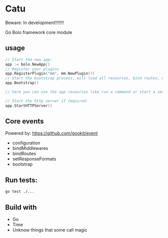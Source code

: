 # Catu

Beware: In development!!!!!!!

Go Bolo framework core module

## usage

```go
// Start the new app:
app := bolo.NewApp()
// Register your plugins
app.RegisterPlugin("mm", mm.NewPlugin())
// Start the bootstrap process, will load all resources, bind routes, middlewares ...
app.Bootstrap()

// here you can use the app resources like run a command or start a server...

// Start the http server if required:
app.StartHTTPServer()
```

## Core events

Powered by: https://github.com/gookit/event

- configuration
- bindMiddlewares
- bindRoutes
- setResponseFormats
- bootstrap

## Run tests:

```sh
go test ./...
```

## Build with

- Go
- Time
- Unknow things that some call magic
